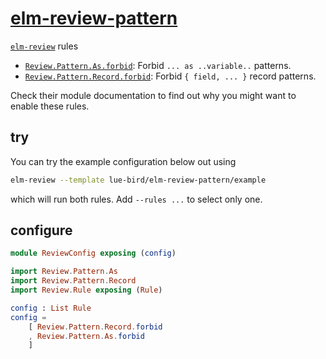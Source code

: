 # [elm-review-pattern](https://package.elm-lang.org/packages/lue-bird/elm-review-pattern/1.0.1/)

[`elm-review`](https://package.elm-lang.org/packages/jfmengels/elm-review/latest/) rules
- [`Review.Pattern.As.forbid`](https://package.elm-lang.org/packages/lue-bird/elm-review-pattern/1.0.1/Review-Pattern-As/#forbid): Forbid `... as ..variable..` patterns.
- [`Review.Pattern.Record.forbid`](https://package.elm-lang.org/packages/lue-bird/elm-review-pattern/1.0.1/Review-Pattern-Record/#forbid): Forbid `{ field, ... }` record patterns.

Check their module documentation to find out why you might want to enable these rules.

## try

You can try the example configuration below out using

```bash
elm-review --template lue-bird/elm-review-pattern/example
```
which will run both rules. Add `--rules ...` to select only one.

## configure

```elm
module ReviewConfig exposing (config)

import Review.Pattern.As
import Review.Pattern.Record
import Review.Rule exposing (Rule)

config : List Rule
config =
    [ Review.Pattern.Record.forbid
    , Review.Pattern.As.forbid
    ]
```
